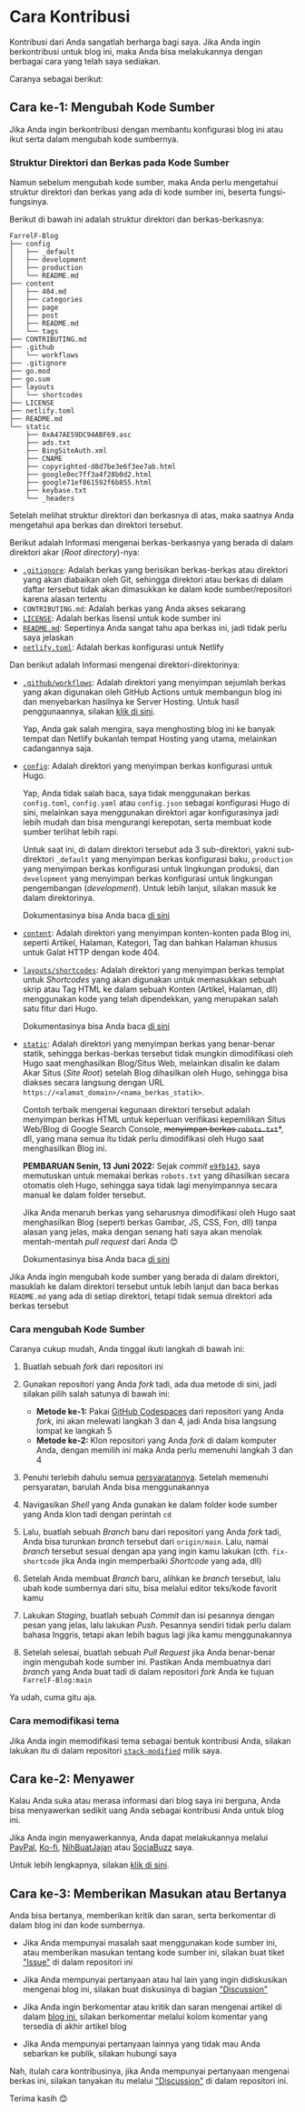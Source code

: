 # Cara Kontribusi

Kontribusi dari Anda sangatlah berharga bagi saya. Jika Anda ingin berkontribusi untuk blog ini, maka Anda bisa melakukannya dengan berbagai cara yang telah saya sediakan.

Caranya sebagai berikut:

## Cara ke-1: Mengubah Kode Sumber

Jika Anda ingin berkontribusi dengan membantu konfigurasi blog ini atau ikut serta dalam mengubah kode sumbernya.

### Struktur Direktori dan Berkas pada Kode Sumber

Namun sebelum mengubah kode sumber, maka Anda perlu mengetahui struktur direktori dan berkas yang ada di kode sumber ini, beserta fungsi-fungsinya.

Berikut di bawah ini adalah struktur direktori dan berkas-berkasnya:

```plain
FarrelF-Blog
├── config
│   ├── _default
│   ├── development
│   ├── production
│   └── README.md
├── content
│   ├── 404.md
│   ├── categories
│   ├── page
│   ├── post
│   ├── README.md
│   └── tags
├── CONTRIBUTING.md
├── .github
│   └── workflows
├── .gitignore
├── go.mod
├── go.sum
├── layouts
│   └── shortcodes
├── LICENSE
├── netlify.toml
├── README.md
└── static
    ├── 0xA47AE59DC94ABF69.asc
    ├── ads.txt
    ├── BingSiteAuth.xml
    ├── CNAME
    ├── copyrighted-d8d7be3e6f3ee7ab.html
    ├── google0ec7ff3a4f28b0d2.html
    ├── google71ef861592f6b855.html
    ├── keybase.txt
    └── _headers
```

Setelah melihat struktur direktori dan berkasnya di atas, maka saatnya Anda mengetahui apa berkas dan direktori tersebut.

Berikut adalah Informasi mengenai berkas-berkasnya yang berada di dalam direktori akar (_Root directory_)-nya:

- [`.gitignore`](.gitignore): Adalah berkas yang berisikan berkas-berkas atau direktori yang akan diabaikan oleh Git, sehingga direktori atau berkas di dalam daftar tersebut tidak akan dimasukkan ke dalam kode sumber/repositori karena alasan tertentu
- `CONTRIBUTING.md`: Adalah berkas yang Anda akses sekarang
- [`LICENSE`](LICENSE): Adalah berkas lisensi untuk kode sumber ini
- [`README.md`](README.md): Sepertinya Anda sangat tahu apa berkas ini, jadi tidak perlu saya jelaskan
- [`netlify.toml`](netlify.toml): Adalah berkas konfigurasi untuk Netlify

Dan berikut adalah Informasi mengenai direktori-direktorinya:

- [`.github/workflows`](.github/workflows): Adalah direktori yang menyimpan sejumlah berkas yang akan digunakan oleh GitHub Actions untuk membangun blog ini dan menyebarkan hasilnya ke Server Hosting. Untuk hasil penggunaannya, silakan [klik di sini](https://github.com/FarrelF/Blog/actions).

    Yap, Anda gak salah mengira, saya menghosting blog ini ke banyak tempat dan Netlify bukanlah tempat Hosting yang utama, melainkan cadangannya saja.

- [`config`](config): Adalah direktori yang menyimpan berkas konfigurasi untuk Hugo.

    Yap, Anda tidak salah baca, saya tidak menggunakan berkas `config.toml`, `config.yaml` atau `config.json` sebagai konfigurasi Hugo di sini, melainkan saya menggunakan direktori agar konfigurasinya jadi lebih mudah dan bisa mengurangi kerepotan, serta membuat kode sumber terlihat lebih rapi.

    Untuk saat ini, di dalam direktori tersebut ada 3 sub-direktori, yakni sub-direktori `_default` yang menyimpan berkas konfigurasi baku, `production` yang menyimpan berkas konfigurasi untuk lingkungan produksi, dan `development` yang menyimpan berkas konfigurasi untuk lingkungan pengembangan (_development_). Untuk lebih lanjut, silakan masuk ke dalam direktorinya.

    Dokumentasinya bisa Anda baca [di sini](https://gohugo.io/getting-started/configuration/#configuration-directory)

- [`content`](content): Adalah direktori yang menyimpan konten-konten pada Blog ini, seperti Artikel, Halaman, Kategori, Tag dan bahkan Halaman khusus untuk Galat HTTP dengan kode 404.
- [`layouts/shortcodes`](layouts/shortcodes): Adalah direktori yang menyimpan berkas templat untuk _Shortcodes_ yang akan digunakan untuk memasukkan sebuah skrip atau Tag HTML ke dalam sebuah Konten (Artikel, Halaman, dll) menggunakan kode yang telah dipendekkan, yang merupakan salah satu fitur dari Hugo.

    Dokumentasinya bisa Anda baca [di sini](https://gohugo.io/templates/shortcode-templates/)

- [`static`](static): Adalah direktori yang menyimpan berkas yang benar-benar statik, sehingga berkas-berkas tersebut tidak mungkin dimodifikasi oleh Hugo saat menghasilkan Blog/Situs Web, melainkan disalin ke dalam Akar Situs (_Site Root_) setelah Blog dihasilkan oleh Hugo, sehingga bisa diakses secara langsung dengan URL `https://<alamat_domain>/<nama_berkas_statik>`.

    Contoh terbaik mengenai kegunaan direktori tersebut adalah menyimpan berkas HTML untuk keperluan verifikasi kepemilikan Situs Web/Blog di Google Search Console, ~~menyimpan berkas `robots.txt`~~*, dll, yang mana semua itu tidak perlu dimodifikasi oleh Hugo saat menghasilkan Blog ini.

    **PEMBARUAN Senin, 13 Juni 2022:** Sejak _commit_ [`e9fb143`](https://github.com/FarrelF/Blog/commit/e9fb1439cb3f1cd88d61d014a8d035faf7929f5c), saya memutuskan untuk memakai berkas `robots.txt` yang dihasilkan secara otomatis oleh Hugo, sehingga saya tidak lagi menyimpannya secara manual ke dalam folder tersebut.

    Jika Anda menaruh berkas yang seharusnya dimodifikasi oleh Hugo saat menghasilkan Blog (seperti berkas Gambar, JS, CSS, Fon, dll) tanpa alasan yang jelas, maka dengan senang hati saya akan menolak mentah-mentah _pull request_ dari Anda 😊

    Dokumentasinya bisa Anda baca [di sini](https://gohugo.io/content-management/static-files/)

Jika Anda ingin mengubah kode sumber yang berada di dalam direktori, masuklah ke dalam direktori tersebut untuk lebih lanjut dan baca berkas `README.md` yang ada di setiap direktori, tetapi tidak semua direktori ada berkas tersebut

### Cara mengubah Kode Sumber

Caranya cukup mudah, Anda tinggal ikuti langkah di bawah ini:

1. Buatlah sebuah _fork_ dari repositori ini

2. Gunakan repositori yang Anda _fork_ tadi, ada dua metode di sini, jadi silakan pilih salah satunya di bawah ini:
    - **Metode ke-1:** Pakai [GitHub Codespaces](https://github.com/features/codespaces) dari repositori yang Anda _fork_, ini akan melewati langkah 3 dan 4, jadi Anda bisa langsung lompat ke langkah 5
    - **Metode ke-2:** Klon repositori yang Anda _fork_ di dalam komputer Anda, dengan memilih ini maka Anda perlu memenuhi langkah 3 dan 4

3. Penuhi terlebih dahulu semua [persyaratannya](https://github.com/FarrelF/Blog#persyaratan). Setelah memenuhi persyaratan, barulah Anda bisa menggunakannya

4. Navigasikan _Shell_ yang Anda gunakan ke dalam folder kode sumber yang Anda klon tadi dengan perintah `cd`

5. Lalu, buatlah sebuah _Branch_ baru dari repositori yang Anda _fork_ tadi, Anda bisa turunkan _branch_ tersebut dari `origin/main`. Lalu, namai _branch_ tersebut sesuai dengan apa yang ingin kamu lakukan (cth. `fix-shortcode` jika Anda ingin memperbaiki _Shortcode_ yang ada, dll)

6. Setelah Anda membuat _Branch_ baru, alihkan ke _branch_ tersebut, lalu ubah kode sumbernya dari situ, bisa melalui editor teks/kode favorit kamu

7. Lakukan _Staging_, buatlah sebuah _Commit_ dan isi pesannya dengan pesan yang jelas, lalu lakukan _Push_. Pesannya sendiri tidak perlu dalam bahasa Inggris, tetapi akan lebih bagus lagi jika kamu menggunakannya

8. Setelah selesai, buatlah sebuah _Pull Request_ jika Anda benar-benar ingin mengubah kode sumber ini. Pastikan Anda membuatnya dari _branch_ yang Anda buat tadi di dalam repositori _fork_ Anda ke tujuan `FarrelF-Blog:main`

Ya udah, cuma gitu aja.

### Cara memodifikasi tema

Jika Anda ingin memodifikasi tema sebagai bentuk kontribusi Anda, silakan lakukan itu di dalam repositori [`stack-modified`](https://github.com/FarrelF/stack-modified) milik saya.

## Cara ke-2: Menyawer

Kalau Anda suka atau merasa informasi dari blog saya ini berguna, Anda bisa menyawerkan sedikit uang Anda sebagai kontribusi Anda untuk blog ini.

Jika Anda ingin menyawerkannya, Anda dapat melakukannya melalui [PayPal](https://paypal.me/FarrelF), [Ko-fi](https://ko-fi.com/farrelf), [NihBuatJajan](https://www.nihbuatjajan.com/farrelf) atau [SociaBuzz](https://sociabuzz.com/farrelf/tribe) saya.

Untuk lebih lengkapnya, silakan [klik di sini](https://farrel.franqois.id/dukung/).

## Cara ke-3: Memberikan Masukan atau Bertanya

Anda bisa bertanya, memberikan kritik dan saran, serta berkomentar di dalam blog ini dan kode sumbernya.

- Jika Anda mempunyai masalah saat menggunakan kode sumber ini, atau memberikan masukan tentang kode sumber ini, silakan buat tiket ["Issue"](https://github.com/FarrelF/Blog/issues) di dalam repositori ini

- Jika Anda mempunyai pertanyaan atau hal lain yang ingin didiskusikan mengenai blog ini, silakan buat diskusinya di bagian ["Discussion"](https://github.com/FarrelF/Blog/discussions)

- Jika Anda ingin berkomentar atau kritik dan saran mengenai artikel di dalam [blog ini](https://farrel.franqois.id), silakan berkomentar melalui kolom komentar yang tersedia di akhir artikel blog

- Jika Anda mempunyai pertanyaan lainnya yang tidak mau Anda sebarkan ke publik, silakan hubungi saya

Nah, itulah cara kontribusinya, jika Anda mempunyai pertanyaan mengenai berkas ini, silakan tanyakan itu melalui ["Discussion"](https://github.com/FarrelF/Blog/discussions) di dalam repositori ini.

Terima kasih 😊
